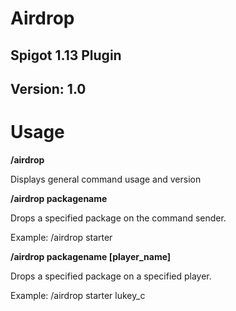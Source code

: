 # Airdrop
## Spigot 1.13 Plugin
## Version: 1.0



# Usage


**/airdrop** 

Displays general command usage and version



**/airdrop packagename**

Drops a specified package on the command sender.

Example: /airdrop starter



**/airdrop packagename [player_name]** 

Drops a specified package on a specified player.

Example: /airdrop starter lukey_c